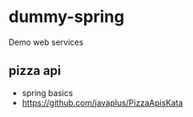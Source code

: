 # dummy-spring
Demo web services

## pizza api
- spring basics 
- https://github.com/javaplus/PizzaApisKata
